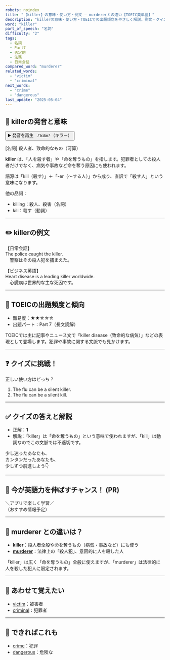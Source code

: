 ```yaml
---
robots: noindex
title: "【killer】の意味・使い方・例文 ― murdererとの違い【TOEIC英単語】"
description: "killerの意味・使い方・TOEICでの出題傾向をやさしく解説。例文・クイズ付きでmurdererとの違いもわかりやすく学べます。"
word: "killer"
part_of_speech: "名詞"
difficulty: "2"
tags:
  - 名詞
  - Part7
  - 否定的
  - 法務
  - 日常会話
compared_word: "murderer"
related_words:
  - "victim"
  - "criminal"
next_words:
  - "crime"
  - "dangerous"
last_update: "2025-05-04"
---
```


## 🔰 killerの発音と意味

<button class="play-audio" onclick="playTTS('killer')">
  <span class="play-audio-main">
    ▶️ 発音を再生　/ˈkɪlər/
  </span>
  <span class="play-audio-sub">
    （キラー）
  </span>
</button>

[名詞] 殺人者、致命的なもの（可算）

**killer** は、「人を殺す者」や「命を奪うもの」を指します。犯罪者としての殺人者だけでなく、病気や事故など命を奪う原因にも使われます。

語源は「kill（殺す）」＋「-er（～する人）」から成り、直訳で「殺す人」という意味になります。

他の品詞：  
- killing：殺人、殺害（名詞）
- kill：殺す（動詞）

---

## ✏️ killerの例文

【日常会話】  
The police caught the killer.  
　警察はその殺人犯を捕まえた。

【ビジネス英語】  
Heart disease is a leading killer worldwide.  
　心臓病は世界的な主な死因です。

---

## 🎯 TOEICの出題頻度と傾向

- 難易度：★★☆☆☆
- 出題パート：Part 7（長文読解）

TOEICでは主に記事やニュース文で「killer disease（致命的な病気）」などの表現として登場します。犯罪や事故に関する文脈でも見かけます。

---

## ❓ クイズに挑戦！

正しい使い方はどっち？

1. The flu can be a silent killer.  
2. The flu can be a silent kill.

---

## ✅ クイズの答えと解説

- 正解：**1**
- 解説：「killer」は「命を奪うもの」という意味で使われますが、「kill」は動詞なのでこの文脈では不適切です。

少し迷ったあなたも、  
カンタンだったあなたも、  
少しずつ前進しよう👇️

---

## 🚀 今が英語力を伸ばすチャンス！ (PR)

<div class="info-center">
＼アプリで楽しく学習／<br>  
（おすすめ情報予定）
</div>

---

## 🤔  murderer との違いは？

- **killer**：殺人者全般や命を奪うもの（病気・事故など）にも使う
- **[murderer](/word/murderer/)**：法律上の「殺人犯」、意図的に人を殺した人

「killer」は広く「命を奪うもの」全般に使えますが、「murderer」は法律的に人を殺した犯人に限定されます。

---

## 🧩 あわせて覚えたい

- [victim](/word/victim/)：被害者
- [criminal](/word/criminal/)：犯罪者

---

## 📖 できればこれも

- [crime](/word/crime/)：犯罪
- [dangerous](/word/dangerous/)：危険な

<!-- cvid: aid05_bid16 -->
